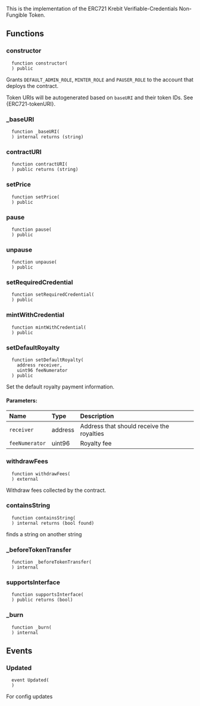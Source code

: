 
This is the implementation of the ERC721 Krebit Verifiable-Credentials Non-Fungible Token.

## Functions
### constructor
```solidity
  function constructor(
  ) public
```

Grants `DEFAULT_ADMIN_ROLE`, `MINTER_ROLE` and `PAUSER_ROLE` to the
account that deploys the contract.

Token URIs will be autogenerated based on `baseURI` and their token IDs.
See {ERC721-tokenURI}.


### _baseURI
```solidity
  function _baseURI(
  ) internal returns (string)
```




### contractURI
```solidity
  function contractURI(
  ) public returns (string)
```




### setPrice
```solidity
  function setPrice(
  ) public
```




### pause
```solidity
  function pause(
  ) public
```




### unpause
```solidity
  function unpause(
  ) public
```




### setRequiredCredential
```solidity
  function setRequiredCredential(
  ) public
```




### mintWithCredential
```solidity
  function mintWithCredential(
  ) public
```




### setDefaultRoyalty
```solidity
  function setDefaultRoyalty(
    address receiver,
    uint96 feeNumerator
  ) public
```

Set the default royalty payment information.

#### Parameters:
| Name | Type | Description                                                          |
| :--- | :--- | :------------------------------------------------------------------- |
|`receiver` | address | Address that should receive the royalties
|`feeNumerator` | uint96 | Royalty fee

### withdrawFees
```solidity
  function withdrawFees(
  ) external
```
Withdraw fees collected by the contract.



### containsString
```solidity
  function containsString(
  ) internal returns (bool found)
```
finds a string on another string



### _beforeTokenTransfer
```solidity
  function _beforeTokenTransfer(
  ) internal
```




### supportsInterface
```solidity
  function supportsInterface(
  ) public returns (bool)
```




### _burn
```solidity
  function _burn(
  ) internal
```




## Events
### Updated
```solidity
  event Updated(
  )
```

For config updates

